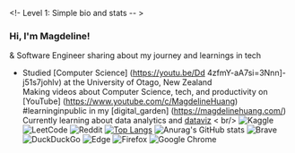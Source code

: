 <!- Level 1: Simple bio and stats -- >

### Hi, I'm Magdeline!

& Software Engineer sharing about my journey and learnings in tech<br/>
+ Studied [Computer Science] (https://youtu.be/Dd 4zfmY-aA7si=3Nnn]-j51s7johlv) at the University of Otago, New Zealand<br/>
Making videos about Computer Science, tech, and productivity on [YouTube] (https://www.youtube.com/c/MagdelineHuang)<br/>
#learninginpublic in my [digital_garden] (https://magdelinehuang.com/)<br/>
Currently learning about data analytics and [dataviz](https://pudding,cool/2018/08/pockets/) < br/>
![Kaggle](https://img.shields.io/badge/Kaggle-035a7d?style=for-the-badge&logo=kaggle&logoColor=white)
![LeetCode](https://img.shields.io/badge/LeetCode-000000?style=for-the-badge&logo=LeetCode&logoColor=#d16c06)
![Reddit](https://img.shields.io/badge/Reddit-%23FF4500.svg?style=for-the-badge&logo=Reddit&logoColor=white)
[![Top Langs](https://github-readme-stats.vercel.app/api/top-langs/?username=anuraghazra&layout=pie)](https://github.com/anuraghazra/github-readme-stats)
![Anurag's GitHub stats](https://github-readme-stats.vercel.app/api?username=Ism&show_icons=true&theme=radical)
![Brave](https://img.shields.io/badge/Brave-FB542B?style=for-the-badge&logo=Brave&logoColor=white)	![DuckDuckGo](https://img.shields.io/badge/duckduckgo-de5833?style=for-the-badge&logo=duckduckgo&logoColor=white)
![Edge](https://img.shields.io/badge/Edge-0078D7?style=for-the-badge&logo=Microsoft-edge&logoColor=white)
![Firefox](https://img.shields.io/badge/Firefox-FF7139?style=for-the-badge&logo=Firefox-Browser&logoColor=white)
![Google Chrome](https://img.shields.io/badge/Google%20Chrome-4285F4?style=for-the-badge&logo=GoogleChrome&logoColor=white)
